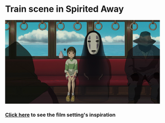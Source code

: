 # Train scene in Spirited Away
![Train scene](train-film.png)
### [Click here]() to see the film setting's inspiration
